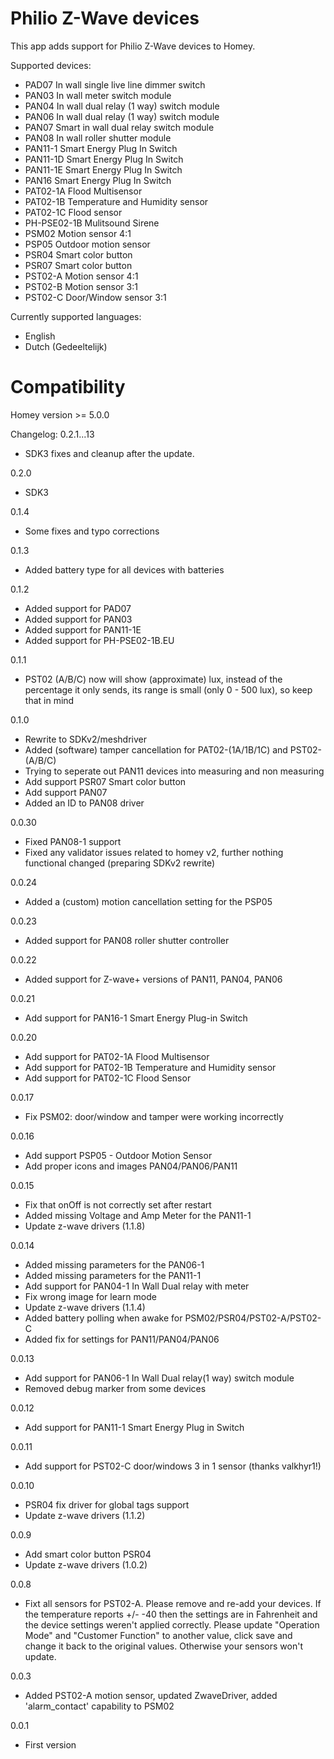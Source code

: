 # Philio Z-Wave devices
This app adds support for Philio Z-Wave devices to Homey.

Supported devices:
* PAD07         In wall single live line dimmer switch
* PAN03         In wall meter switch module
* PAN04         In wall dual relay (1 way) switch module
* PAN06         In wall dual relay (1 way) switch module
* PAN07         Smart in wall dual relay switch module
* PAN08         In wall roller shutter module
* PAN11-1       Smart Energy Plug In Switch
* PAN11-1D      Smart Energy Plug In Switch
* PAN11-1E      Smart Energy Plug In Switch
* PAN16         Smart Energy Plug In Switch
* PAT02-1A      Flood Multisensor
* PAT02-1B      Temperature and Humidity sensor
* PAT02-1C      Flood sensor
* PH-PSE02-1B   Mulitsound Sirene
* PSM02         Motion sensor 4:1
* PSP05         Outdoor motion sensor
* PSR04         Smart color button
* PSR07         Smart color button
* PST02-A       Motion sensor 4:1
* PST02-B       Motion sensor 3:1
* PST02-C       Door/Window sensor 3:1

Currently supported languages:
* English
* Dutch (Gedeeltelijk)

# Compatibility
Homey version >= 5.0.0

Changelog:
0.2.1...13
* SDK3 fixes and cleanup after the update.

0.2.0
* SDK3

0.1.4
* Some fixes and typo corrections

0.1.3
* Added battery type for all devices with batteries

0.1.2
* Added support for PAD07
* Added support for PAN03
* Added support for PAN11-1E
* Added support for PH-PSE02-1B.EU

0.1.1
* PST02 (A/B/C) now will show (approximate) lux, instead of the percentage it only sends, its range is small (only 0 - 500 lux), so keep that in mind

0.1.0
* Rewrite to SDKv2/meshdriver
* Added (software) tamper cancellation for PAT02-(1A/1B/1C) and PST02-(A/B/C)
* Trying to seperate out PAN11 devices into measuring and non measuring
* Add support PSR07 Smart color button
* Add support PAN07
* Added an ID to PAN08 driver

0.0.30
* Fixed PAN08-1 support
* Fixed any validator issues related to homey v2, further nothing functional changed (preparing SDKv2 rewrite)

0.0.24
* Added a (custom) motion cancellation setting for the PSP05

0.0.23
* Added support for PAN08 roller shutter controller

0.0.22
* Added support for Z-wave+ versions of PAN11, PAN04, PAN06

0.0.21
* Add support for PAN16-1 Smart Energy Plug-in Switch   

0.0.20
* Add support for PAT02-1A Flood Multisensor   
* Add support for PAT02-1B Temperature and Humidity sensor    
* Add support for PAT02-1C Flood Sensor   

0.0.17
* Fix PSM02: door/window and tamper were working incorrectly

0.0.16
* Add support PSP05 - Outdoor Motion Sensor
* Add proper icons and images PAN04/PAN06/PAN11

0.0.15
* Fix that onOff is not correctly set after restart
* Added missing Voltage and Amp Meter for the PAN11-1
* Update z-wave drivers (1.1.8)

0.0.14
* Added missing parameters for the PAN06-1
* Added missing parameters for the PAN11-1
* Add support for PAN04-1 In Wall Dual relay with meter
* Fix wrong image for learn mode
* Update z-wave drivers (1.1.4)
* Added battery polling when awake for PSM02/PSR04/PST02-A/PST02-C
* Added fix for settings for PAN11/PAN04/PAN06

0.0.13
* Add support for PAN06-1 In Wall Dual relay(1 way) switch module
* Removed debug marker from some devices

0.0.12
* Add support for PAN11-1 Smart Energy Plug in Switch

0.0.11
* Add support for PST02-C door/windows 3 in 1 sensor (thanks valkhyr1!)

0.0.10
* PSR04 fix driver for global tags support
* Update z-wave drivers (1.1.2)

0.0.9
* Add smart color button PSR04
* Update z-wave drivers (1.0.2)

0.0.8
* Fixt all sensors for PST02-A. Please remove and re-add your devices. If the temperature reports +/- -40 then the settings are in Fahrenheit and the device settings weren't applied correctly. Please update "Operation Mode" and "Customer Function" to another value, click save and change it back to the original values. Otherwise your sensors won't update.

0.0.3
* Added PST02-A motion sensor, updated ZwaveDriver, added 'alarm_contact' capability to PSM02

0.0.1
* First version
